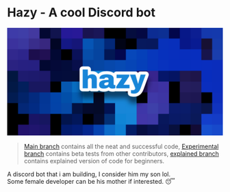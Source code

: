 # Hazy - A cool Discord bot
![Banner image](/images/hazy.png)

> [Main branch](https://github.com/Nit-nit/hazy/tree/main) contains all the neat and successful code, [Experimental branch](https://github.com/Nit-nit/hazy/tree/Experimental) contains beta tests from other contributors, [explained branch](https://github.com/Nit-nit/hazy/tree/Explained) contains explained version of code for beginners.

A discord bot that i am building, I consider him my son lol.<br>
Some female developer can be his mother if interested. 😴
